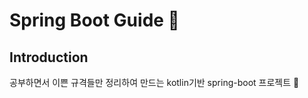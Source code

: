 # Spring Boot Guide :tada:

## Introduction
공부하면서 이쁜 규격들만 정리하여 만드는 kotlin기반 spring-boot 프로젝트 :memo: 

